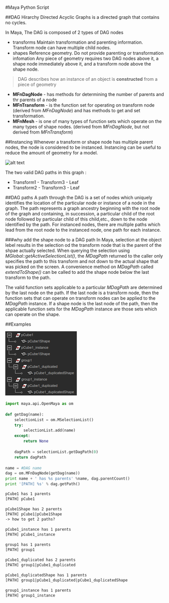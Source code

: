 #Maya Python Script

##DAG Hirarchy
Directed Acyclic Graphs is a directed graph that contains no cycles.

In Maya, The DAG is composed of 2 types of DAG nodes
- transforms
    Maintain transformation and parenting information.
    Transform node can have multiple child nodes. 
- shapes
    Reference geometry. Do not provide parenting or transformation infomation
Any piece of geometry requires two DAG nodes above it, a shape node immediately above it, and a transform node above the shape node.

> DAG describes how an instance of an object is **constructed** from a piece of geometry

- **MFnDagNode** - has methods for determining the number of parents and thr parents of a node
- **MFnTransform** - is the function set for operating on transform node (derived from *MFnDagNode*) and has methods to get and set transformation.
- **MFnMesh** - is one of many types of function sets which operate on the many types of shape nodes. (derived from *MFnDagNode*, but not derived from *MFnTransform*)


##Instancing
Whenever a transform or shape node has multiple parent nodes, the node is considered to be instanced. Instancing can be useful to reduce the amount of geometry for a model.

![alt text](http://help.autodesk.com/cloudhelp/2016/ENU/Maya-SDK/images/comp_Transform01.png)

The two valid DAG paths in this graph :
- Transform1 - Transform3 - Leaf
- Transform2 - Transform3 - Leaf

##DAG paths
A path through the DAG is a set of nodes which uniquely identifies the location of the particular node or instance of a node in the graph. The path represents a graph ancestry beginning with the root node of the graph and containing, in succession, a particular child of the root node followed by particular child of this child,etc., down to the node identified by the path. For instanced nodes, there are multiple paths which lead from the root node to the instanced node, one path for each instance.

###why add the shape node to a DAG path
In Maya, selection at the object lebel results in the selection od the transform node that is the parent of the shpae actually selected. When querying the selection using *MGlobal::getActiveSelectionList()*, the *MDagPath* returned to the caller only specifies the path to this transform and not down to the actual shape that was picked on the screen. A convenience method on *MDagPath* called *extendToShape()* can be called to add the shape node below the last transform to the path.

The valid function sets applicable to a particular *MDagPath* are determined by the last node on the path. If the last node is a transform node, then the function sets that can operate on transform nodes can be applied to the *MDagPath* instance. If a shape node is the last node of the path, then the applicable function sets for the *MDagPath* instance are those sets which can operate on the shape.
    
##Examples

![alt text](images/md/dag_outliner.png)
```python
import maya.api.OpenMaya as om

def getDag(name):
    selectionList = om.MSelectionList()
    try:
        selectionList.add(name)
    except:
        return None
        
    dagPath = selectionList.getDagPath(0)
    return dagPath
    
name = #DAG name
dag = om.MFnDagNode(getDag(name))
print name + ' has %s parents' %name, dag.parentCount()
print '[PATH] %s' % dag.getPath()
```
```
pCube1 has 1 parents
[PATH] pCube1

pCube1Shape has 2 parents
[PATH] pCube1|pCube1Shape
-> how to get 2 paths?

pCube1_instance has 1 parents
[PATH] pCube1_instance

group1 has 1 parents
[PATH] group1

pCube1_duplicated has 2 parents
[PATH] group1|pCube1_duplicated

pCube1_duplicatedShape has 1 parents
[PATH] group1|pCube1_duplicated|pCube1_duplicatedShape

group1_instance has 1 parents
[PATH] group1_instance
```

    
